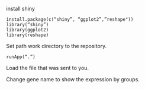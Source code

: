 install shiny

```
install.package(c(“shiny”, “ggplot2”,”reshape"))
library(“shiny”)
library(ggplot2)
library(reshape)
```

Set path work directory to the repository.

```
runApp(“.”)
```

Load the file that was sent to you.

Change gene name to show the expression by groups.
